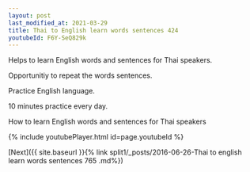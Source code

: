 ```yaml
---
layout: post
last_modified_at: 2021-03-29
title: Thai to English learn words sentences 424 
youtubeId: F6Y-SeQ829k
---
```

 
 
Helps to learn English words and sentences for Thai speakers.

Opportunitiy to repeat the words sentences. 

Practice English language. 
 
10 minutes practice every day. 
 
How to learn English words and sentences for Thai speakers 
 
{% include youtubePlayer.html id=page.youtubeId %}
 
 
[Next]({{ site.baseurl }}{% link  split1/_posts/2016-06-26-Thai to english learn words sentences 765 .md%})
 
